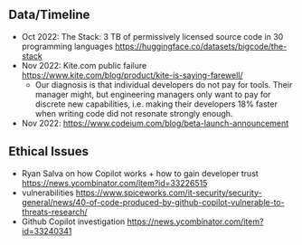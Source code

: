 
## Data/Timeline

- Oct 2022: The Stack: 3 TB of permissively licensed source code in 30 programming languages https://huggingface.co/datasets/bigcode/the-stack
- Nov 2022: Kite.com public failure https://www.kite.com/blog/product/kite-is-saying-farewell/
  - Our diagnosis is that individual developers do not pay for tools. Their manager might, but engineering managers only want to pay for discrete new capabilities, i.e. making their developers 18% faster when writing code did not resonate strongly enough.
- Nov 2022: https://www.codeium.com/blog/beta-launch-announcement

## Ethical Issues

- Ryan Salva on how Copilot works + how to gain developer trust https://news.ycombinator.com/item?id=33226515
- vulnerabilities https://www.spiceworks.com/it-security/security-general/news/40-of-code-produced-by-github-copilot-vulnerable-to-threats-research/
- Github Copilot investigation https://news.ycombinator.com/item?id=33240341
